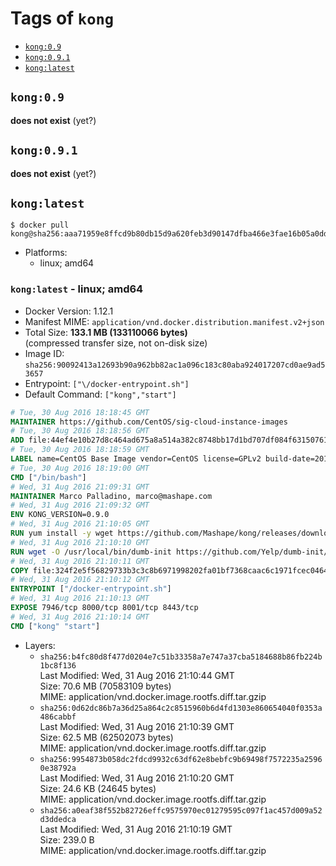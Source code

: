 <!-- THIS FILE IS GENERATED VIA './update-remote.sh' -->

# Tags of `kong`

-	[`kong:0.9`](#kong09)
-	[`kong:0.9.1`](#kong091)
-	[`kong:latest`](#konglatest)

## `kong:0.9`

**does not exist** (yet?)

## `kong:0.9.1`

**does not exist** (yet?)

## `kong:latest`

```console
$ docker pull kong@sha256:aaa71959e8ffcd9b80db15d9a620feb3d90147dfba466e3fae16b05a0ddb76b1
```

-	Platforms:
	-	linux; amd64

### `kong:latest` - linux; amd64

-	Docker Version: 1.12.1
-	Manifest MIME: `application/vnd.docker.distribution.manifest.v2+json`
-	Total Size: **133.1 MB (133110066 bytes)**  
	(compressed transfer size, not on-disk size)
-	Image ID: `sha256:90092413a12693b90a962bb82ac1a096c183c80aba924017207cd0ae9ad53657`
-	Entrypoint: `["\/docker-entrypoint.sh"]`
-	Default Command: `["kong","start"]`

```dockerfile
# Tue, 30 Aug 2016 18:18:45 GMT
MAINTAINER https://github.com/CentOS/sig-cloud-instance-images
# Tue, 30 Aug 2016 18:18:56 GMT
ADD file:44ef4e10b27d8c464ad675a8a514a382c8748bb17d1bd707df084f6315076149 in / 
# Tue, 30 Aug 2016 18:18:59 GMT
LABEL name=CentOS Base Image vendor=CentOS license=GPLv2 build-date=20160729
# Tue, 30 Aug 2016 18:19:00 GMT
CMD ["/bin/bash"]
# Wed, 31 Aug 2016 21:09:31 GMT
MAINTAINER Marco Palladino, marco@mashape.com
# Wed, 31 Aug 2016 21:09:32 GMT
ENV KONG_VERSION=0.9.0
# Wed, 31 Aug 2016 21:10:05 GMT
RUN yum install -y wget https://github.com/Mashape/kong/releases/download/$KONG_VERSION/kong-$KONG_VERSION.el7.noarch.rpm &&     yum clean all
# Wed, 31 Aug 2016 21:10:10 GMT
RUN wget -O /usr/local/bin/dumb-init https://github.com/Yelp/dumb-init/releases/download/v1.1.3/dumb-init_1.1.3_amd64 &&     chmod +x /usr/local/bin/dumb-init
# Wed, 31 Aug 2016 21:10:11 GMT
COPY file:324f2e5f56829733b3c3c8b6971998202fa01bf7368caac6c1971fcec0464e8c in /docker-entrypoint.sh 
# Wed, 31 Aug 2016 21:10:12 GMT
ENTRYPOINT ["/docker-entrypoint.sh"]
# Wed, 31 Aug 2016 21:10:13 GMT
EXPOSE 7946/tcp 8000/tcp 8001/tcp 8443/tcp
# Wed, 31 Aug 2016 21:10:14 GMT
CMD ["kong" "start"]
```

-	Layers:
	-	`sha256:b4fc80d8f477d0204e7c51b33358a7e747a37cba5184688b86fb224b1bc8f136`  
		Last Modified: Wed, 31 Aug 2016 21:10:44 GMT  
		Size: 70.6 MB (70583109 bytes)  
		MIME: application/vnd.docker.image.rootfs.diff.tar.gzip
	-	`sha256:0d62dc86b7a36d25a864c2c8515960b6d4fd1303e860654040f0353a486cabbf`  
		Last Modified: Wed, 31 Aug 2016 21:10:39 GMT  
		Size: 62.5 MB (62502073 bytes)  
		MIME: application/vnd.docker.image.rootfs.diff.tar.gzip
	-	`sha256:9954873b058dc2fdcd9932c63df62e8bebfc9b69498f7572235a25960e38792a`  
		Last Modified: Wed, 31 Aug 2016 21:10:20 GMT  
		Size: 24.6 KB (24645 bytes)  
		MIME: application/vnd.docker.image.rootfs.diff.tar.gzip
	-	`sha256:a0eaf38f552b82726effc9575970ec01279595c097f1ac457d009a52d3ddedca`  
		Last Modified: Wed, 31 Aug 2016 21:10:19 GMT  
		Size: 239.0 B  
		MIME: application/vnd.docker.image.rootfs.diff.tar.gzip

